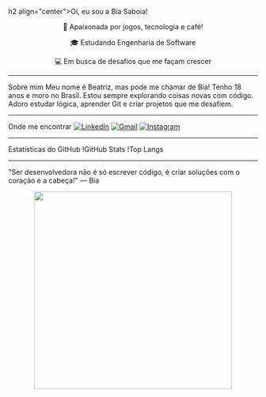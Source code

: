 h2 align="center">Oi, eu sou a Bia Saboia!</h2>
<p align="center">🧠 Apaixonada por jogos, tecnologia e café!</p>
<p align="center">🎓 Estudando Engenharia de Software</p>
<p align="center">💻 Em busca de desafios que me façam crescer</p>

---

Sobre mim
Meu nome é Beatriz, mas pode me chamar de Bia!
Tenho 18 anos e moro no Brasil.
Estou sempre explorando coisas novas com código.
Adoro estudar lógica, aprender Git e criar projetos que me desafiem.

---

Onde me encontrar
[![LinkedIn](https://img.shields.io/badge/-LinkedIn-0A66C2?style=for-the-badge&logo=linkedin&logoColor=white)](https://www.linkedin.com/in/beatriz-saboia-aa910b196/)
[![Gmail](https://img.shields.io/badge/-Gmail-D14836?style=for-the-badge&logo=gmail&logoColor=white)](mailto:inf.beatriz.saboia12@gmail.com)
[![Instagram](https://img.shields.io/badge/-Instagram-E4405F?style=for-the-badge&logo=instagram&logoColor=white)](https://www.instagram.com/b4atriz._/)

---

Estatísticas do GitHub
!GitHub Stats
!Top Langs

---


"Ser desenvolvedora não é só escrever código, é criar soluções com o coração e a cabeça!" — Bia
<p align="center">
  <img src="https://media1.tenor.com/m/cgxq1yVvj18AAAAC/steven-universe.gif" width="400"/> </p>
